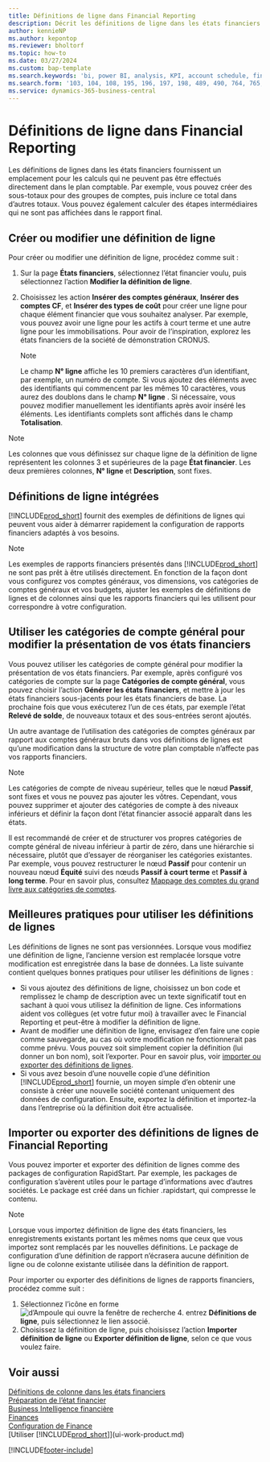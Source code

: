 ```yaml
---
title: Définitions de ligne dans Financial Reporting
description: Décrit les définitions de ligne dans les états financiers.
author: kennieNP
ms.author: kepontop
ms.reviewer: bholtorf
ms.topic: how-to
ms.date: 03/27/2024
ms.custom: bap-template
ms.search.keywords: 'bi, power BI, analysis, KPI, account schedule, financial report'
ms.search.form: '103, 104, 108, 195, 196, 197, 198, 489, 490, 764, 765, 766'
ms.service: dynamics-365-business-central
---
```


# Définitions de ligne dans Financial Reporting

Les définitions de lignes dans les états financiers fournissent un emplacement pour les calculs qui ne peuvent pas être effectués directement dans le plan comptable. Par exemple, vous pouvez créer des sous-totaux pour des groupes de comptes, puis inclure ce total dans d’autres totaux. Vous pouvez également calculer des étapes intermédiaires qui ne sont pas affichées dans le rapport final.

## Créer ou modifier une définition de ligne

Pour créer ou modifier une définition de ligne, procédez comme suit :

1. Sur la page **États financiers**, sélectionnez l’état financier voulu, puis sélectionnez l’action **Modifier la définition de ligne**.
1. Choisissez les action **Insérer des comptes généraux**, **Insérer des comptes CF**, et **Insérer des types de coût** pour créer une ligne pour chaque élément financier que vous souhaitez analyser. Par exemple, vous pouvez avoir une ligne pour les actifs à court terme et une autre ligne pour les immobilisations. Pour avoir de l’inspiration, explorez les états financiers de la société de démonstration CRONUS.

    > [!NOTE]
    > Le champ **N° ligne** affiche les 10 premiers caractères d’un identifiant, par exemple, un numéro de compte. Si vous ajoutez des éléments avec des identifiants qui commencent par les mêmes 10 caractères, vous aurez des doublons dans le champ **N° ligne** . Si nécessaire, vous pouvez modifier manuellement les identifiants après avoir inséré les éléments. Les identifiants complets sont affichés dans le champ **Totalisation**.

> [!NOTE]
> Les colonnes que vous définissez sur chaque ligne de la définition de ligne représentent les colonnes 3 et supérieures de la page **État financier**. Les deux premières colonnes, **N° ligne** et **Description**, sont fixes.  

## Définitions de ligne intégrées

[!INCLUDE[prod_short](includes/prod_short.md)] fournit des exemples de définitions de lignes qui peuvent vous aider à démarrer rapidement la configuration de rapports financiers adaptés à vos besoins.

<!-- update this when we release the new templates in 24.1
| Row definition code | Description | How to use this row definition | 
| ------------------- | ----------- | ------------------------------ | 
| TBA 1 | TBA 1 | TBA 1 |
| TBA 2 | TBA 2 | TBA 2 |
| TBA 3 | TBA 3 | TBA 3 |
| TBA 4 | TBA 4 | TBA 4 | 
-->

> [!NOTE]
> Les exemples de rapports financiers présentés dans [!INCLUDE[prod_short](includes/prod_short.md)] ne sont pas prêt à être utilisés directement. En fonction de la façon dont vous configurez vos comptes généraux, vos dimensions, vos catégories de comptes généraux et vos budgets, ajuster les exemples de définitions de lignes et de colonnes ainsi que les rapports financiers qui les utilisent pour correspondre à votre configuration.

## Utiliser les catégories de compte général pour modifier la présentation de vos états financiers

Vous pouvez utiliser les catégories de compte général pour modifier la présentation de vos états financiers. Par exemple, après configuré vos catégories de compte sur la page **Catégories de compte général**, vous pouvez choisir l’action **Générer les états financiers**, et mettre à jour les états financiers sous-jacents pour les états financiers de base. La prochaine fois que vous exécuterez l’un de ces états, par exemple l’état **Relevé de solde**, de nouveaux totaux et des sous-entrées seront ajoutés.

Un autre avantage de l’utilisation des catégories de comptes généraux par rapport aux comptes généraux bruts dans vos définitions de lignes est qu’une modification dans la structure de votre plan comptable n’affecte pas vos rapports financiers.

> [!NOTE]
> Les catégories de compte de niveau supérieur, telles que le nœud **Passif**, sont fixes et vous ne pouvez pas ajouter les vôtres. Cependant, vous pouvez supprimer et ajouter des catégories de compte à des niveaux inférieurs et définir la façon dont l’état financier associé apparaît dans les états.
>
> Il est recommandé de créer et de structurer vos propres catégories de compte général de niveau inférieur à partir de zéro, dans une hiérarchie si nécessaire, plutôt que d’essayer de réorganiser les catégories existantes. Par exemple, vous pouvez restructurer le nœud **Passif** pour contenir un nouveau nœud **Équité** suivi des nœuds **Passif à court terme** et **Passif à long terme**. Pour en savoir plus, consultez [Mappage des comptes du grand livre aux catégories de comptes](finance-general-ledger.md#account-categories).

## Meilleures pratiques pour utiliser les définitions de lignes

Les définitions de lignes ne sont pas versionnées. Lorsque vous modifiez une définition de ligne, l’ancienne version est remplacée lorsque votre modification est enregistrée dans la base de données. La liste suivante contient quelques bonnes pratiques pour utiliser les définitions de lignes :

- Si vous ajoutez des définitions de ligne, choisissez un bon code et remplissez le champ de description avec un texte significatif tout en sachant à quoi vous utilisez la définition de ligne. Ces informations aident vos collègues (et votre futur moi) à travailler avec le Financial Reporting et peut-être à modifier la définition de ligne.
- Avant de modifier une définition de ligne, envisagez d’en faire une copie comme sauvegarde, au cas où votre modification ne fonctionnerait pas comme prévu. Vous pouvez soit simplement copier la définition (lui donner un bon nom), soit l’exporter. Pour en savoir plus, voir [importer ou exporter des définitions de lignes](#import-or-export-financial-reporting-row-definitions).
- Si vous avez besoin d’une nouvelle copie d’une définition [!INCLUDE[prod_short](includes/prod_short.md)] fournie, un moyen simple d’en obtenir une consiste à créer une nouvelle société contenant uniquement des données de configuration. Ensuite, exportez la définition et importez-la dans l’entreprise où la définition doit être actualisée.

## Importer ou exporter des définitions de lignes de Financial Reporting

Vous pouvez importer et exporter des définition de lignes comme des packages de configuration RapidStart. Par exemple, les packages de configuration s’avèrent utiles pour le partage d’informations avec d’autres sociétés. Le package est créé dans un fichier .rapidstart, qui compresse le contenu.

> [!NOTE]
> Lorsque vous importez définition de ligne des états financiers, les enregistrements existants portant les mêmes noms que ceux que vous importez sont remplacés par les nouvelles définitions. Le package de configuration d’une définition de rapport n’écrasera aucune définition de ligne ou de colonne existante utilisée dans la définition de rapport.

Pour importer ou exporter des définitions de lignes de rapports financiers, procédez comme suit :

1. Sélectionnez l’icône en forme ![d’Ampoule qui ouvre la fenêtre de recherche 4.](media/ui-search/search_small.png "Dites-moi ce que vous voulez faire") entrez **Définitions de ligne**, puis sélectionnez le lien associé.
1. Choisissez la définition de ligne, puis choisissez l’action **Importer définition de ligne** ou **Exporter définition de ligne**, selon ce que vous voulez faire.

## Voir aussi

[Définitions de colonne dans les états financiers](bi-column-definitions.md)  
[Préparation de l’état financier](bi-how-work-account-schedule.md)  
[Business Intelligence financière](bi.md)  
[Finances](finance.md)  
[Configuration de Finance](finance-setup-finance.md)  
[Utiliser [!INCLUDE[prod_short](includes/prod_short.md)]](ui-work-product.md)  

[!INCLUDE[footer-include](includes/footer-banner.md)]
